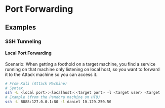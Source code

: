 # Port Forwarding

## Examples

### SSH Tunneling

#### Local Port Forwarding

Scenario: When getting a foothold on a target machine, you find a service running on that machine only listening on local host, so you want to forward it to the Attack machine so you can access it.

```bash
# From Kali (Attack Machine)
# Syntax
ssh -L <local port>:<localhost>:<target port> -l <target user> <target IP>
# Example (from the Pandora machine on HTB)
ssh -L 8888:127.0.0.1:80 -l daniel 10.129.250.50
```

